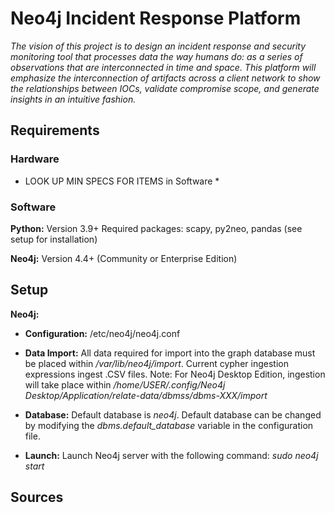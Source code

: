 # Neo4j Incident Response Platform
*The vision of this project is to design an incident response and security monitoring tool that processes data the way humans do: as a series of observations that are interconnected in time and space. This platform will emphasize the interconnection of artifacts across a client network to show the relationships between IOCs, validate compromise scope, and generate insights in an intuitive fashion.*
## Requirements
### Hardware
* LOOK UP MIN SPECS FOR ITEMS in Software *
### Software
**Python:** Version 3.9+
Required packages: scapy, py2neo, pandas (see setup for installation)

**Neo4j:** Version 4.4+ (Community or Enterprise Edition)
## Setup

**Neo4j:**
* **Configuration:** /etc/neo4j/neo4j.conf
* **Data Import:** All data required for import into the graph database must be placed within */var/lib/neo4j/import*. Current cypher ingestion expressions ingest .CSV files.
Note: For Neo4j Desktop Edition, ingestion will take place within */home/USER/.config/Neo4j Desktop/Application/relate-data/dbmss/dbms-XXX/import*

* **Database:** Default database is *neo4j*. Default database can be changed by modifying the *dbms.default_database* variable in the configuration file.
* **Launch:** Launch Neo4j server with the following command: *sudo neo4j start*

## Sources
